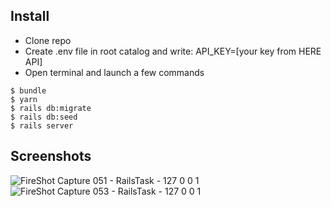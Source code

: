 ## Install

* Clone repo
* Create .env file in root catalog and write: API_KEY=[your key from HERE API]
* Open terminal and launch a few commands
```console
$ bundle
$ yarn
$ rails db:migrate
$ rails db:seed
$ rails server
```

## Screenshots
![FireShot Capture 051 - RailsTask - 127 0 0 1](https://user-images.githubusercontent.com/10108904/123839615-fbfaf280-d915-11eb-9e0b-532f994068d4.png)
![FireShot Capture 053 - RailsTask - 127 0 0 1](https://user-images.githubusercontent.com/10108904/123839726-20ef6580-d916-11eb-8ff7-a9c3aacaff0d.png)


